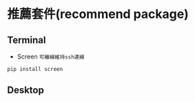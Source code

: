 # 推薦套件(recommend package)
## Terminal
* Screen
`可離線維持ssh連線`  
```
pip install screen
```

## Desktop


